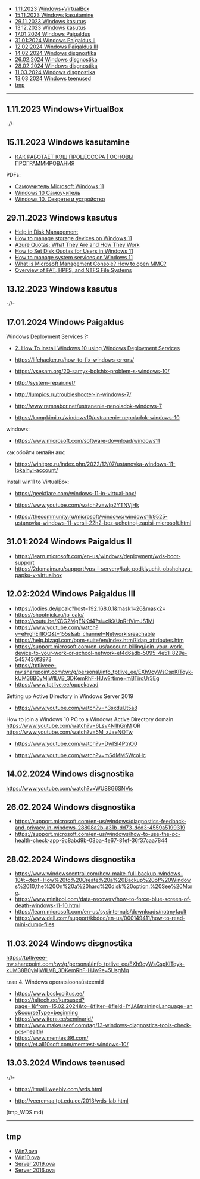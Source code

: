 - [1.11.2023 Windows+VirtualBox](#1112023-windowsvirtualbox)
- [15.11.2023 Windows kasutamine](#15112023-windows-kasutamine)
- [29.11.2023 Windows kasutus](#29112023-windows-kasutus)
- [13.12.2023 Windows kasutus](#13122023-windows-kasutus)
- [17.01.2024 Windows Paigaldus](#17012024-windows-paigaldus)
- [31.01:2024 Windows Paigaldus II](#31012024-windows-paigaldus-ii)
- [12.02:2024 Windows Paigaldus III](#12022024-windows-paigaldus-iii)
- [14.02.2024 Windows disgnostika](#14022024-windows-disgnostika)
- [26.02.2024 Windows disgnostika](#26022024-windows-disgnostika)
- [28.02.2024 Windows disgnostika](#28022024-windows-disgnostika)
- [11.03.2024 Windows disgnostika](#11032024-windows-disgnostika)
- [13.03.2024 Windows teenused](#13032024-windows-teenused)
- [tmp](#tmp)


**************************************
## 1.11.2023 Windows+VirtualBox
-//-

## 15.11.2023 Windows kasutamine

- [КАК РАБОТАЕТ КЭШ ПРОЦЕССОРА | ОСНОВЫ ПРОГРАММИРОВАНИЯ](https://youtu.be/7n_8cOBpQrg?si=f2y_GR1mClOMITbe)

PDFs:  
- [Самоучитель Microsoft Windows 11](https://tptliveee.sharepoint.com/:b:/s/KIT-23VMICROSOFT/EfYD3J6n1IlLoCrIRy5y4H4B13ZwTpf9And98pNpPCZznQ?e=exGabN)  
- [Windows 10 Самоучитель](https://tptliveee.sharepoint.com/:b:/s/KIT-23VMICROSOFT/EQRrszRY8i9EqK1TqaMYPnkBIXQNT2rlnim7C2nh_gcdLg?e=Vgnv1C)  
- [Windows 10. Секреты и устройство](https://tptliveee.sharepoint.com/:b:/s/KIT-23VMICROSOFT/EX0RyfpaN8VJk21wVM_jZLgB8pSra1AuvuA1b__3EELjGA?e=VCpeSg)
 
## 29.11.2023 Windows kasutus
- [Help in Disk Management](https://support.microsoft.com/en-us/windows/help-in-disk-management-ad88ba19-f0d3-0809-7889-830f63e94405#ID0EBD=Windows_11)
- [How to manage storage devices on Windows 11](https://www.windowscentral.com/how-manage-storage-devices-windows-11)  
- [Azure Quotas: What They Are and How They Work](https://www.c-sharpcorner.com/article/azure-quotas-what-they-are-and-how-they-work/#:~:text=In%20Microsoft%20Azure%2C%20quotas%20refer%20to%20the%20limits,user%20from%20consuming%20too%20many%20resources%20at%20once.)
- [How to Set Disk Quotas for Users in Windows 11](https://helpdeskgeek.com/windows-11/how-to-set-disk-quotas-for-users-in-windows-11/#:~:text=How%20to%20Set%20Disk%20Quotas%20for%20Users%20in,Set%20Disk%20Quotas%20Using%20Group%20Policy%20Editor%20)
- [How to manage system services on Windows 11](https://www.windowscentral.com/how-manage-system-services-windows-11)
- [What is Microsoft Management Console? How to open MMC?](https://www.thewindowsclub.com/microsoft-management-console-mmc)
- [Overview of FAT, HPFS, and NTFS File Systems](https://learn.microsoft.com/en-us/troubleshoot/windows-client/backup-and-storage/fat-hpfs-and-ntfs-file-systems)

## 13.12.2023 Windows kasutus
-//-

## 17.01.2024 Windows Paigaldus
Windows Deployment Services ?:
- [2. How To Install Windows 10 using Windows Deployment Services](https://www.youtube.com/watch?v=DH5RNFqgvnY)

- https://lifehacker.ru/how-to-fix-windows-errors/
- https://vsesam.org/20-samyx-bolshix-problem-s-windows-10/
- http://system-repair.net/
- http://lumpics.ru/troubleshooter-in-windows-7/
- http://www.remnabor.net/ustranenie-nepoladok-windows-7
- https://kompkimi.ru/windows10/ustranenie-nepoladok-windows-10

windows:
- https://www.microsoft.com/software-download/windows11

как обойти онлайн акк:
- https://winitpro.ru/index.php/2022/12/07/ustanovka-windows-11-lokalnyi-account/

Install win11 to VirtualBox:
- https://geekflare.com/windows-11-in-virtual-box/

- https://www.youtube.com/watch?v=wIp2YTNVjHk

- https://thecommunity.ru/microsoft/windows/windows11/9525-ustanovka-windows-11-versii-22h2-bez-uchetnoj-zapisi-microsoft.html

## 31.01:2024 Windows Paigaldus II
- https://learn.microsoft.com/en-us/windows/deployment/wds-boot-support
- https://2domains.ru/support/vps-i-servery/kak-podklyuchit-obshchuyu-papku-v-virtualbox

## 12.02:2024 Windows Paigaldus III
- https://jodies.de/ipcalc?host=192.168.0.1&mask1=26&mask2=
- https://shootnick.ru/ip_calc/
- https://youtu.be/KCG2MgENKd4?si=clkXUpRHVimJS1Mi
- https://www.youtube.com/watch?v=eFrghEi1IOQ&t=155s&ab_channel=Networkisreachable
- https://help.bizagi.com/bpm-suite/en/index.html?ldap_attributes.htm
- https://support.microsoft.com/en-us/account-billing/join-your-work-device-to-your-work-or-school-network-ef4d6adb-5095-4e51-829e-5457430f3973
- https://tptliveee-my.sharepoint.com/:w:/g/personal/info_tptlive_ee/EXh9cyWsCspKlTqyk-kUM38B0yMjWILVB_3DKemRhF-HJw?rtime=mBTirdUr3Eg
- https://www.tptlive.ee/oppekavad

Setting up Active Directory in Windows Server 2019
- https://www.youtube.com/watch?v=h3sxduUt5a8

How to join a Windows 10 PC to a Windows Active Directory domain
https://www.youtube.com/watch?v=6Lsv4N1hGnM
OR
https://www.youtube.com/watch?v=5M_zJaeNQTw

- https://www.youtube.com/watch?v=DwISl4PtnO0

- https://www.youtube.com/watch?v=mSdMM5WcoHc

## 14.02.2024 Windows disgnostika
https://www.youtube.com/watch?v=WUS8G6SNVis

## 26.02.2024 Windows disgnostika
- https://support.microsoft.com/en-us/windows/diagnostics-feedback-and-privacy-in-windows-28808a2b-a31b-dd73-dcd3-4559a5199319
- https://support.microsoft.com/en-us/windows/how-to-use-the-pc-health-check-app-9c8abd9b-03ba-4e67-81ef-36f37caa7844

## 28.02.2024 Windows disgnostika
- https://www.windowscentral.com/how-make-full-backup-windows-10#:~:text=How%20to%20Create%20a%20Backup%20of%20Windows%2010,the%20On%20a%20hard%20disk%20option.%20See%20More.
- https://www.minitool.com/data-recovery/how-to-force-blue-screen-of-death-windows-11-10.html
- https://learn.microsoft.com/en-us/sysinternals/downloads/notmyfault
- https://www.dell.com/support/kbdoc/en-us/000149411/how-to-read-mini-dump-files

## 11.03.2024 Windows disgnostika
https://tptliveee-my.sharepoint.com/:w:/g/personal/info_tptlive_ee/EXh9cyWsCspKlTqyk-kUM38B0yMjWILVB_3DKemRhF-HJw?e=5UsgMq

глав 4. Windows operatsioonsüsteemid

- https://www.bcskoolitus.ee/
- https://taltech.ee/kursused?page=1&from=15.02.2024&to=&filter=&field=IY,IA&trainingLanguage=any&courseType=beginning
- https://www.itera.ee/seminarid/
- https://www.makeuseof.com/tag/13-windows-diagnostics-tools-check-pcs-health/
- https://www.memtest86.com/
- https://et.all10soft.com/memtest-windows-10/


## 13.03.2024 Windows teenused
-//- 

- https://itmaili.weebly.com/wds.html

- http://veeremaa.tpt.edu.ee/2013/wds-lab.html

(tmp_WDS.md)


***

## tmp

- [Win7.ova](https://tptliveee-my.sharepoint.com/:u:/g/personal/vadim_veeremaa_tptlive_ee/EecxBdctQixFq33LzSn8P0YBBlL68d9K-kKOWjiSnh21Kg?e=ClqdzE)
- [Win10.ova](https://tptliveee-my.sharepoint.com/:u:/g/personal/vadim_veeremaa_tptlive_ee/EYNbBNtcaxhDngt-1dG1m0sBkOrhoksyuaMXleLo5jPAgg?e=emwW4w)
- [Server 2019.ova](https://tptliveee-my.sharepoint.com/:u:/g/personal/vadim_veeremaa_tptlive_ee/EdqSmaG7u8NLsIUznQpgIg0Ba3dJ2mBjYbNZ2g-UeO4IzA?e=I3g86D)
- [Server 2016.ova](https://tptliveee-my.sharepoint.com/:u:/g/personal/vadim_veeremaa_tptlive_ee/Ef41eSnjqmRElhYx65SGfqkB5dukfyrBwYtR2zsmFirXRQ?e=fIu2Tt)